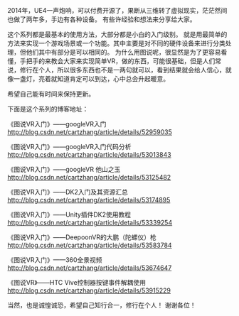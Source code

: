 2014年，UE4一声炮响，可以付费开源了，果断从三维转了虚拟现实，茫茫然间也做了两年多，手边有各种设备。 有些许经验和想法来分享给大家。

这个系列都是最基本的使用方法，大部分都是小白的入门级别。
就是用最简单的方法来实现一个游戏场景或一个功能。其中主要是对不同的硬件设备来进行分类处理，但他们其中有部分是可以相同的。
为什么用图说呢，很显然是为了更容易看懂，手把手的来教会大家来实现简单VR，做的东西，可能很基础，但是人们常说，修行在个人，所以很多东西也不是一两句就可以，看到结果就会给人信心，就像一盏灯，亮着就知道肯定可以到达，心中总会升起暖意。

希望自己能有时间来保持更新。

下面是这个系列的博客地址：

《图说VR入门》——googleVR入门
http://blog.csdn.net/cartzhang/article/details/52959035

《图说VR入门》——googleVR入门代码分析
http://blog.csdn.net/cartzhang/article/details/53013843

《图说VR入门》——googleVR 他山之玉
http://blog.csdn.net/cartzhang/article/details/53125482


《图说VR入门》——DK2入门及其资源汇总
http://blog.csdn.net/cartzhang/article/details/53174895


《图说VR入门》——Unity插件DK2使用教程
http://blog.csdn.net/cartzhang/article/details/53339254

《图说VR入门》——DeepoonVR的大鹏（陀螺仪）枪
http://blog.csdn.net/cartzhang/article/details/53583784

《图说VR入门》——360全景视频
http://blog.csdn.net/cartzhang/article/details/53674647

《图说VR》——HTC Vive控制器按键事件解耦使用
http://blog.csdn.net/cartzhang/article/details/53915229

当然，也是诚惶诚恐，希望自己知行合一，修行在个人！
谢谢各位！